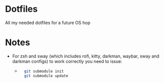 # Dotfiles
All my needed dotfiles for a future OS hop

# Notes
* For zsh and sway (which includes rofi, kitty, darkman, waybar, sway and darkman configs) to work correctly you need to issue:
  * ```bash
      git submodule init
      git submodule update
      ```
